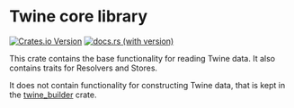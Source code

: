# Twine core library

[![Crates.io Version](https://img.shields.io/crates/v/twine_lib)](https://crates.io/crates/twine_lib)
[![docs.rs (with version)](https://img.shields.io/docsrs/twine_lib/latest)](https://docs.rs/twine_lib/latest/twine_lib/)

This crate contains the base functionality for reading Twine data.
It also contains traits for Resolvers and Stores.

It does not contain functionality for constructing Twine data, that
is kept in the [twine_builder](https://docs.rs/twine_builder/latest/twine_builder/)
crate.
